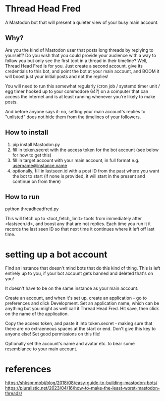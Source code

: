 # Thread Head Fred
A Mastodon bot that will present a quieter view of your busy main account.

## Why?
Are you the kind of Mastodon user that posts long threads by replying to yourself? Do you wish that you could provide your audience with a way to follow you but only see the first toot in a thread in their timeline? Well, Thread Head Fred is for you. Just create a second account, give its credentials to this bot, and point the bot at your main account, and BOOM it will boost just your initial posts and not the replies!

You will need to run this somewhat regularly (cron job / systemd timer unit / egg timer hooked up to your commodore 64?) on a computer that can access the internet and is at least running whenever you're likely to make posts.

And before anyone says it: no, setting your main account's replies to "unlisted" does not hide them from the timelines of your followers.

## How to install
1. pip install Mastodon.py
2. fill in token.secret with the access token for the bot account (see below for how to get this)
3. fill in target.account with your main account, in full format e.g. username@instance.name
4. optionally, fill in lastseen.id with a post ID from the past where you want the bot to start (if none is provided, it will start in the present and continue on from there)

## How to run
python threadheadfred.py

This will fetch up to <toot_fetch_limit> toots from immediately after <lastseen.id>, and boost any that are not replies. Each time you run it it records the last seen ID so that next time it continues where it left off last time.

# setting up a bot account
Find an instance that doesn't mind bots that do this kind of thing. This is left entirely up to you, if your bot account gets banned and deleted that's on you!

It doesn't have to be on the same instance as your main account.

Create an account, and when it's set up, create an application - go to preferences and click Development. Set an application name, which can be anything but you might as well call it Thread Head Fred. Hit save, then click on the name of the application.

Copy the access token, and paste it into token.secret - making sure that there are no extraeneous spaces at the start or end. Don't give this key to anyone else! Set good permissions on this file!

Optionally set the account's name and avatar etc. to bear some resemblance to your main account.

# references
https://shkspr.mobi/blog/2018/08/easy-guide-to-building-mastodon-bots/
https://pluralistic.net/2023/04/16/how-to-make-the-least-worst-mastodon-threads/

